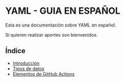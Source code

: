 # YAML - GUIA EN ESPAÑOL

Esta es una documentación sobre YAML en español.

Si quieren realizar aportes son bienvenidos.

## Índice

- [Introducción](introduccion.md)
- [Tipos de datos](tiposdedatos.md)
- [Elementos de GitHub Actions](elementos.md)
